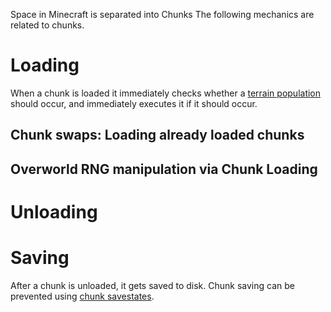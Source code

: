 Space in Minecraft is separated into Chunks
The following mechanics are related to chunks.

# Loading
When a chunk is loaded it immediately checks whether a [terrain population](population.md) should occur, and immediately executes it if it should occur.

## Chunk swaps: Loading already loaded chunks
## Overworld RNG manipulation via Chunk Loading

# Unloading

# Saving
After a chunk is unloaded, it gets saved to disk.
Chunk saving can be prevented using [chunk savestates](savestate.md).
